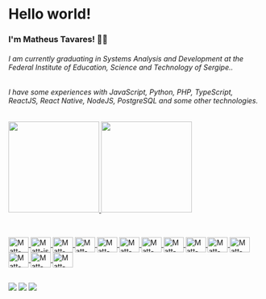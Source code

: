 # Hello world!

### I'm Matheus Tavares! 👨‍🚀
###### I am currently graduating in Systems Analysis and Development at the Federal Institute of Education, Science and Technology of Sergipe..

###### I have some experiences with JavaScript, Python, PHP, TypeScript, ReactJS, React Native, NodeJS, PostgreSQL and some other technologies.

##
<div>
  <a href="https://github.com/matt-tavares" />
  <img height="180em" src="https://github-readme-stats.vercel.app/api?username=matt-tavares&show_icons=true&theme=dark" />
  <img height="180em" src="https://github-readme-stats.vercel.app/api/top-langs/?username=matt-tavares&layout=compact&theme=dark" />
</div>

##
<div style="display: inline_block"><br>
  <img align="center" alt="Matt-ubuntu" height="30" width="40" src="https://cdn.jsdelivr.net/gh/devicons/devicon/icons/ubuntu/ubuntu-plain.svg" >
  <img align="center" alt="Matt-js" height="30" width="40" src="https://cdn.jsdelivr.net/gh/devicons/devicon/icons/javascript/javascript-original.svg" >
  <img align="center" alt="Matt-Ts" height="30" width="40" src="https://cdn.jsdelivr.net/gh/devicons/devicon/icons/typescript/typescript-original.svg" >
  <img align="center" alt="Matt-Py" height="30" width="40" src="https://cdn.jsdelivr.net/gh/devicons/devicon/icons/python/python-original.svg" >
  <img align="center" alt="Matt-Php" height="30" width="40" src="https://cdn.jsdelivr.net/gh/devicons/devicon/icons/php/php-original.svg" >
  <img align="center" alt="Matt-nodeJS" height="30" width="40" src="https://cdn.jsdelivr.net/gh/devicons/devicon/icons/nodejs/nodejs-original.svg" >
  <img align="center" alt="Matt-React" height="30" width="40" src="https://cdn.jsdelivr.net/gh/devicons/devicon/icons/react/react-original.svg" >
  <img align="center" alt="Matt-JQuery" height="30" width="40" src="https://cdn.jsdelivr.net/gh/devicons/devicon/icons/jquery/jquery-original.svg" >
  <img align="center" alt="Matt-HTML" height="30" width="40" src="https://cdn.jsdelivr.net/gh/devicons/devicon/icons/html5/html5-original.svg" >
  <img align="center" alt="Matt-CSS" height="30" width="40" src="https://cdn.jsdelivr.net/gh/devicons/devicon/icons/css3/css3-original.svg" >
  <img align="center" alt="Matt-Postgres" height="30" width="40" src="https://cdn.jsdelivr.net/gh/devicons/devicon/icons/postgresql/postgresql-original.svg" >
  <img align="center" alt="Matt-MySQL" height="30" width="40" src="https://cdn.jsdelivr.net/gh/devicons/devicon/icons/mysql/mysql-original.svg" >
  <img align="center" alt="Matt-Firebase" height="30" width="40" src="https://cdn.jsdelivr.net/gh/devicons/devicon/icons/firebase/firebase-plain.svg" >
  <img align="center" alt="Matt-Bootstrap" height="30" width="40" src="https://cdn.jsdelivr.net/gh/devicons/devicon/icons/bootstrap/bootstrap-original.svg" >
</div>

##
<div>
  <a href="https://www.linkedin.com/in/matheus-tavares-0a1661186/" target="_blank" ><img src="https://img.shields.io/badge/linkedin-%230077B5.svg?&style=for-the-badge&logo=linkedin&logoColor=white" target="_blank" ><a/>
  <a href="https://www.instagram.com/mattheusdev/" target="_blank" ><img src="https://img.shields.io/badge/instagram-%23E4405F.svg?&style=for-the-badge&logo=instagram&logoColor=white" target="_blank"><a/>
    <a href="https://t.me/mattheusdev/" target="_blank" ><img src="https://img.shields.io/badge/Telegram-2CA5E0?style=for-the-badge&logo=telegram&logoColor=white" target="_blank"><a/>
</div>
